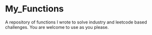 # My_Functions
A repository of functions I wrote to solve industry and leetcode based challenges. You are welcome to use as you please. 
